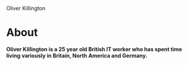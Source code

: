 <!DOCTYPE html>
<html lang="en">
<head>
Oliver Killington
</head>
<body>
<h1>About</h1>
<p><b>Oliver Killington is a 25 year old British IT worker who has spent time living variously in Britain, North America and Germany.</b></p>
</body>
</html>

